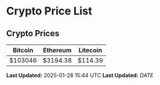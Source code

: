 # Crypto Price List

## Crypto Prices
| Bitcoin | Ethereum | Litecoin |
| ------- | -------- | -------- |
| $103046 | $3194.38 | $114.39 |
**Last Updated:** 2025-01-28 15:44 UTC
**Last Updated:** $DATE$
